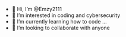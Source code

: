 - 👋 Hi, I’m @Emzy2111
- 👀 I’m interested in coding and cybersecurity
- 🌱 I’m currently learning how to code ...
- 💞️ I’m looking to collaborate with anyone
<!---
Emzy2111/Emzy2111 is a ✨ special ✨ repository because its `README.md` (this file) appears on your GitHub profile.
You can click the Preview link to take a look at your changes.
--->
